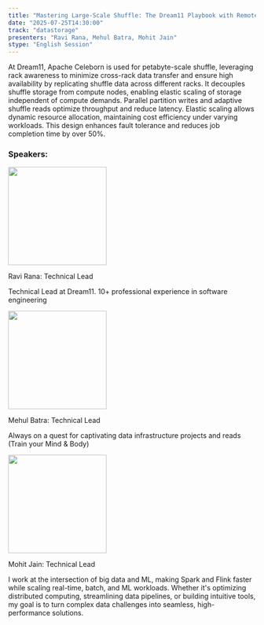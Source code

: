 ```yaml
---
title: "Mastering Large-Scale Shuffle: The Dream11 Playbook with Remote Shuffle Service"
date: "2025-07-25T14:30:00"
track: "datastorage"
presenters: "Ravi Rana, Mehul Batra, Mohit Jain"
stype: "English Session"
---
```


At Dream11, Apache Celeborn is used for petabyte-scale shuffle, leveraging rack awareness to minimize cross-rack data transfer and ensure high availability by replicating shuffle data across different racks. It decouples shuffle storage from compute nodes, enabling elastic scaling of storage independent of compute demands. Parallel partition writes and adaptive shuffle reads optimize throughput and reduce latency. Elastic scaling allows dynamic resource allocation, maintaining cost efficiency under varying workloads. This design enhances fault tolerance and reduces job completion time by over 50%.

### Speakers:


<img src="https://sessionize.com/image/c023-400o400o1-XrDyFVcAPGBBg2RCKps4W4.jpg" width="200" /><br/>

Ravi Rana: Technical Lead

Technical Lead at Dream11. 10+ professional experience in software engineering 


<img src="https://sessionize.com/image/ff4d-400o400o1-Wr3YbdVGhUXaDsQG43bhfe.png" width="200" /><br/>

Mehul Batra: Technical Lead 

Always on a quest for captivating data infrastructure projects and reads
(Train your Mind & Body)


<img src="https://sessionize.com/image/cb28-400o400o1-Utccibvy6GXbntEwxXRRRY.jpg" width="200" /><br/>

Mohit Jain: Technical Lead

I work at the intersection of big data and ML, making Spark and Flink faster while scaling real-time, batch, and ML workloads. Whether it's optimizing distributed computing, streamlining data pipelines, or building intuitive tools, my goal is to turn complex data challenges into seamless, high-performance solutions.